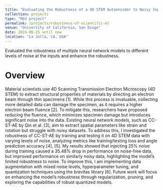 ```yaml
---
title: "Evaluating the Robustness of a 4D STEM Autoencoder to Noisy Inputs"
collection: projects
type: "REU project"
permalink: /projects/robustness-of-scientific-ml
venue: "University of California, San Diego"
date: 2024-06-25 until now
location: "La Jolla, CA, USA"
---
```


Evaluated the robustness of multiple neural network models to different levels of noise at the inputs and enhance the robustness.

Overview
======
Material scientists use 4D Scanning Transmission Electron Microscopy (4D STEM) to extract
structural properties of materials by directing an electron beam through thin specimens [1]. While
this process is invaluable, collecting more detailed data can damage the specimen, as it requires a
higher electron beam fluence [2]. To mitigate this, researchers have proposed reducing the fluence,
which minimizes specimen damage but introduces significant noise into the data. Existing neural
network models, such as CC-ST-AE by Qin et al. [3], aim to extract spatial parameters like strain
and rotation but struggle with noisy datasets. To address this, I investigated the robustness of
CC-ST-AE by training and testing it on 4D STEM data with varying levels of noise, analyzing
metrics like training/testing loss and angle prediction accuracy [4], [5]. My results showed that
injecting 25% noise during training caused a 35.48% drop in performance on noise-free data, but
improved performance on similarly noisy data, highlighting the model’s limited robustness to noise.
To improve this, I am implementing data augmentation with mixed noise levels, hyperparameter
tuning, and quantization techniques using the brevitas library [6]. Future work will focus on
enhancing the model’s robustness through regularization, pruning, and exploring the capabilities
of robust quantized models.

